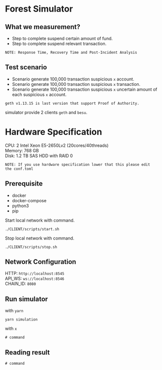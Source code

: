 # Forest Simulator

## What we measurement?

- Step to complete suspend certain amount of fund.
- Step to complete suspend relevant transaction.

`NOTE: Response Time, Recovery Time and Post-Incident Analysis`

## Test scenario

- Scenario generate 100,000 transaction suspicious `x` account.
- Scenario generate 100,000 transaction suspicious `x` transaction.
- Scenario generate 100,000 transaction suspicious `x` uncertain amount of each suspicious `x` account.

`geth v1.13.15 is last version that support Proof of Authority.`

simulator provide 2 clients `geth` and `besu`.

# Hardware Specification

CPU: 2 Intel Xeon E5-2650Lv2 (20cores/40threads)  
Memory: 768 GB  
Disk: 1.2 TB SAS HDD with RAID 0

`NOTE: If you use hardware specification lower that this please edit the conf.toml`

## Prerequisite

- docker
- docker-compose
- python3
- pip

Start local network with command.

```shell
./CLIENT/scripts/start.sh
```

Stop local network with command.

```shell
./CLIENT/scripts/stop.sh
```

## Network Configuration

HTTP: `http://localhost:8545`  
API_WS: `ws://localhost:8546`  
CHAIN_ID: `8080`

## Run simulator

with `yarn`

```shell
yarn simulation
```

with `x`

```shell
# command
```

## Reading result

```
# command
```
